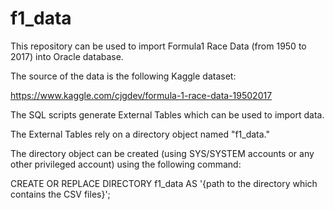 # f1_data

This repository can be used to import Formula1 Race Data (from 1950 to 2017) into Oracle database.

The source of the data is the following Kaggle dataset:

https://www.kaggle.com/cjgdev/formula-1-race-data-19502017

The SQL scripts generate External Tables which can be used to import data.

The External Tables rely on a directory object named "f1_data."

The directory object can be created (using SYS/SYSTEM accounts or any other privileged account) using the following command:

CREATE OR REPLACE DIRECTORY f1_data AS '{path to the directory which contains the CSV files}';
